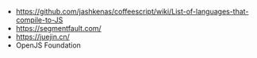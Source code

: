 - https://github.com/jashkenas/coffeescript/wiki/List-of-languages-that-compile-to-JS
- https://segmentfault.com/
- https://juejin.cn/
- OpenJS Foundation

 